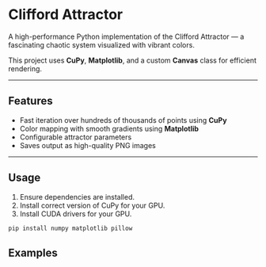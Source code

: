 # Clifford Attractor

A high-performance Python implementation of the Clifford Attractor — a fascinating chaotic system visualized with vibrant colors.

This project uses **CuPy**, **Matplotlib**, and a custom **Canvas** class for efficient rendering.

---

## Features

- Fast iteration over hundreds of thousands of points using **CuPy**
- Color mapping with smooth gradients using **Matplotlib**
- Configurable attractor parameters 
- Saves output as high-quality PNG images

---

## Usage

1. Ensure dependencies are installed.
2. Install correct version of CuPy for your GPU.
3. Install CUDA drivers for your GPU.

```bash
pip install numpy matplotlib pillow
```

## Examples
